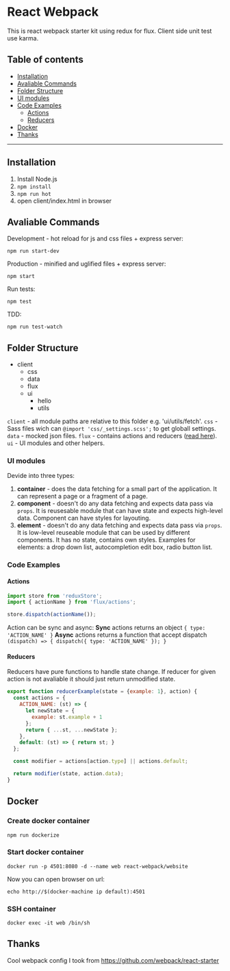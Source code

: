 # React Webpack
This is react webpack starter kit using redux for flux.
Client side unit test use karma.

## Table of contents

  * [Installation](#installation)
  * [Avaliable Commands](#avaliable-commands)
  * [Folder Structure](#folder-structure)
  * [UI modules](#ui-modules)
  * [Code Examples](#code-examples)
  	* [Actions](#actions)
  	* [Reducers](#reducers)
  * [Docker](#docker)
  * [Thanks](#thanks)

*****

## Installation
1. Install Node.js
2. `npm install`
3. `npm run hot`
4. open client/index.html in browser

## Avaliable Commands
Development - hot reload for js and css files + express server:
```
npm run start-dev
```

Production - minified and uglified files + express server:
```
npm start
```

Run tests:
```
npm test
```

TDD:
```
npm run test-watch
```

## Folder Structure
- client
	- css
	- data
	- flux
	- ui
		- hello
		- utils

`client` - all module paths are relative to this folder e.g. 'ui/utils/fetch'.
`css` - Sass files wich can `@import 'css/_settings.scss';` to get globall settings.
`data` - mocked json files.
`flux` - contains actions and reducers ([read here](#actions)).
`ui` - UI modules and other helpers.

### UI modules
Devide into three types:
 1. __container__ - does the data fetching for a small part of the application. It can represent a page or a fragment of a page.
 2. __component__ - doesn't do any data fetching and expects data pass via `props`. It is reusesable module that can have state and expects high-level data. Component can have styles for layouting.
 3. __element__ - doesn't do any data fetching and expects data pass via `props`. It is low-level reuseable module that can be used by different components. It has no state, contains own styles. Examples for elements: a drop down list, autocompletion edit box, radio button list.


### Code Examples
#### Actions
```javascript
import store from 'reduxStore';
import { actionName } from 'flux/actions';

store.dispatch(actionName());
```
Action can be sync and async:
__Sync__ actions returns an object `{ type: 'ACTION_NAME' }`
__Async__ actions returns a function that accept dispatch 
`(dispatch) => { dispatch({ type: 'ACTION_NAME' }); }`

#### Reducers
Reducers have pure functions to handle state change. If reducer for given action is not avaliable it should just return unmodified state.
```javascript
export function reducerExample(state = {example: 1}, action) {
  const actions = {
    ACTION_NAME: (st) => {
      let newState = {
        example: st.example + 1
      };
      return { ...st, ...newState };
    },
    default: (st) => { return st; }
  };

  const modifier = actions[action.type] || actions.default;

  return modifier(state, action.data);
}
```

## Docker
### Create docker container
```
npm run dockerize
```
### Start docker container
```
docker run -p 4501:8080 -d --name web react-webpack/website
```
Now you can open browser on url:
```
echo http://$(docker-machine ip default):4501
```
### SSH container
```
docker exec -it web /bin/sh
```


## Thanks
Cool webpack config I took from https://github.com/webpack/react-starter